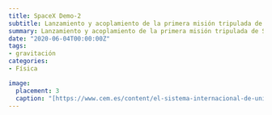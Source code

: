 ```yaml
---
title: SpaceX Demo-2
subtitle: Lanzamiento y acoplamiento de la primera misión tripulada de SpaceX
summary: Lanzamiento y acoplamiento de la primera misión tripulada de SpaceX.
date: "2020-06-04T00:00:00Z"
tags:
- gravitación
categories:
- Física

image:
  placement: 3
  caption: "[https://www.cem.es/content/el-sistema-internacional-de-unidades-si](https://www.cem.es/content/el-sistema-internacional-de-unidades-si)"
---
```


<canvas id="h-t"></canvas>

<script>
	var ctx = document.getElementById('myChart').getContext('2d');
	var chart = new Chart(ctx, {
	    // The type of chart we want to create
	    type: 'line',

	    // The data for our dataset
	    data: {
	        labels: ['January', 'February', 'March', 'April', 'May', 'June', 'July'],
	        datasets: [{
	            label: 'My First dataset',
	            backgroundColor: 'rgb(255, 99, 132)',
	            borderColor: 'rgb(255, 99, 132)',
	            data: [0, 10, 5, 2, 20, 30, 45]
	        }]
	    },

	    // Configuration options go here
	    options: {}
	});
</script>